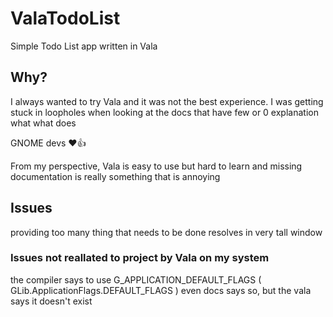 # ValaTodoList
Simple Todo List app written in Vala

## Why?
I always wanted to try Vala and it was not the best experience. I was getting stuck in loopholes when looking at the docs that have few or 0 explanation what what does

GNOME devs ❤️👍

From my perspective, Vala is easy to use but hard to learn and missing documentation is really something that is annoying

## Issues
providing too many thing that needs to be done resolves in very tall window

### Issues not reallated to project by Vala on my system
the compiler says to use G_APPLICATION_DEFAULT_FLAGS ( GLib.ApplicationFlags.DEFAULT_FLAGS ) even docs says so, but the vala says it doesn't exist
